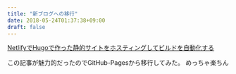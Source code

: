 ```yaml
---
title: "新ブログへの移行"
date: 2018-05-24T01:37:38+09:00
draft: false
---
```


[NetlifyでHugoで作った静的サイトをホスティングしてビルドを自動化する](https://blog.mismithportfolio.com/web/hugo-netlify-build)

この記事が魅力的だったのでGitHub-Pagesから移行してみた。
めっちゃ楽ちん

